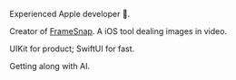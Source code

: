 Experienced Apple developer 🍎.

Creator of [FrameSnap](https://framesnap.dajiba.club/). A iOS tool dealing images in video.

UIKit for product; SwiftUI for fast.

Getting along with AI.
